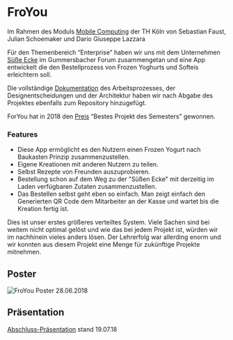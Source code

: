 # FroYou

Im Rahmen des Moduls [Mobile Computing](https://wiki.moxd.io/display/WPFMoCoSS18/WPF+Mobile+Computing+SS2018+Home) der TH Köln von Sebastian Faust, Julian Schoemaker und Dario Giuseppe Lazzara

Für den Themenbereich “Enterprise” haben wir uns mit dem Unternehmen [Süße Ecke](https://www.forum-gummersbach.info/shop/sascha-stange/) im Gummersbacher Forum zusammengetan und eine App entwickelt die den Bestellprozess von Frozen Yoghurts und Softeis erleichtern soll.

Die vollständige [Dokumentation](https://github.com/Fasust/FrozenJoghurtBuilder/blob/master/Dokumentation.pdf) des Arbeitsprozesses, der Designentscheidungen und der Architektur haben wir nach Abgabe des Projektes ebenfalls zum Repository hinzugefügt.

ForYou hat in 2018 den [Preis](https://www.th-koeln.de/hochschule/innovativ-kreativ-multimedial_61452.php) “Bestes Projekt des Semesters” gewonnen. 

### Features

- Diese App ermöglicht es den Nutzern einen Frozen Yogurt nach Baukasten Prinzip zusammenzustellen.
- Eigene Kreationen mit anderen Nutzern zu teilen.
- Selbst Rezepte von Freunden auszuprobieren. 
- Bestellung schon auf dem Weg zu der "Süßen Ecke" mit derzeitig im Laden verfügbaren Zutaten zusammenzustellen. 
- Das Bestellen selbst geht eben so einfach. Man zeigt einfach den Generierten QR Code dem Mitarbeiter an der Kasse und wartet bis die Kreation fertig ist.

Dies ist unser erstes größeres verteiltes System. Viele Sachen sind bei weitem nicht optimal gelöst und wie das bei jedem Projekt ist, würden wir im nachhinein vieles anders lösen.
Der Lehrerfolg war allerding enorm und wir konnten aus diesem Projekt eine Menge für zukünftige Projekte mitnehmen.

## Poster

![FroYou Poster 28.06.2018](Material/Poster/froYou_poster.jpg)

## Präsentation
[Abschluss-Präsentation](https://docs.google.com/presentation/d/1sWaOMK1kf6j3-Kr_HB4lsXuYvhgcxyrqX5WbNZVMhK4/edit?usp=sharing) stand 19.07.18 
